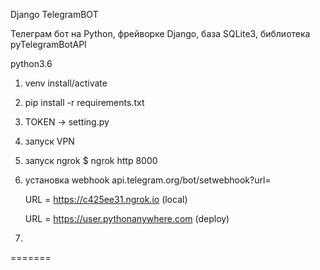 Django TelegramBOT

Телеграм бот на Python, фрейворке Django, база SQLite3, библиотека pyTelegramBotAPI

python3.6

1. venv install/activate
2. pip install -r requirements.txt
3. TOKEN -> setting.py
4. запуск VPN
5. запуск ngrok  $ ngrok http 8000
6. установка webhook api.telegram.org/bot<token>/setwebhook?url=<URL> 
    
    URL =  https://c425ee31.ngrok.io (local)
    
    URL =  https://user.pythonanywhere.com  (deploy)
7. 
=======

